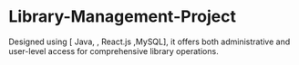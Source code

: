 # Library-Management-Project
Designed using [ Java, , React.js ,MySQL], it offers both administrative and user-level access for comprehensive library operations.
